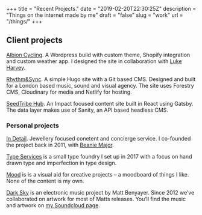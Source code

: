 +++
title = "Recent Projects."
date = "2019-02-20T22:30:25Z"
description = "Things on the internet made by me"
draft = "false"
slug = "work"
url = "/things/"
+++

## Client projects 
[Albion Cycling](http://www.albioncycling.com/). A Wordpress build with custom theme, Shopify integration and custom weather app. I designed the site in collaboration with [Luke Harvey](https://lukeharvey.co.uk/).

[Rhythm&Sync](https://rhythmandsync.com/). A simple Hugo site with a Git based CMS. Designed and built for a London based music, sound and visual agency. The site uses Forestry CMS, Cloudinary for media and Netlify for hosting.

[SeedTribe Hub](https://hub.seedtribe.com/). An Impact focused content site built in React using Gatsby. The data layer makes use of Sanity, an API based headless CMS. 


### Personal projects

[In Detail](https://indtl.com/). Jewellery focused conetent and concierge service. I co-founded the project back in 2011, with [Beanie Major](http://blake-ldn.com/journal/2016/11/8/blake-woman-beanie-major).

[Type Services](https://typeservices.co/) is a small type foundry I set up in 2017 with a focus on hand drawn type and imperfection in type design.

[Mood](https://mood.harrycresswell.com/) is is a visual aid for creative projects – a moodboard of things I like. None of the content is my own.

[Dark Sky](https://soundcloud.com/dark-sky) is an electronic music project by Matt Benyayer. Since 2012 we’ve collaborated on artwork for most of Matts releases. You’ll find the music and artwork on [my Soundcloud page](https://soundcloud.com/harrycresswell).

